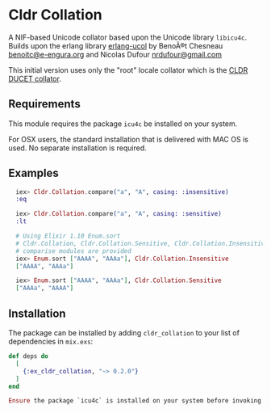 # Cldr Collation

A NIF-based Unicode collator based upon the Unicode library `libicu4c`. Builds upon the
erlang library [erlang-ucol](https://github.com/barrel-db/erlang-ucol) by BenoÃ®t Chesneau <benoitc@e-engura.org>
and Nicolas Dufour <nrdufour@gmail.com>

This initial version uses only the "root" locale collator which is the [CLDR DUCET collator](http://userguide.icu-project.org/collation).

## Requirements

This module requires the package `icu4c` be installed on your system.

For OSX users, the standard installation that is delivered with MAC OS is used. No separate installation is required.

## Examples
```elixir
  iex> Cldr.Collation.compare("a", "A", casing: :insensitive)
  :eq

  iex> Cldr.Collation.compare("a", "A", casing: :sensitive)
  :lt

  # Using Elixir 1.10 Enum.sort
  # Cldr.Collation, Cldr.Collation.Sensitive, Cldr.Collation.Insensitive
  # comparise modules are provided
  iex> Enum.sort ["AAAA", "AAAa"], Cldr.Collation.Insensitive
  ["AAAA", "AAAa"]

  iex> Enum.sort ["AAAA", "AAAa"], Cldr.Collation.Sensitive
  ["AAAa", "AAAA"]
```

## Installation

The package can be installed by adding `cldr_collation` to your list of dependencies in `mix.exs`:

```elixir
def deps do
  [
    {:ex_cldr_collation, "~> 0.2.0"}
  ]
end

Ensure the package `icu4c` is installed on your system before invoking `mix compile` or `iex -S mix`.
```


